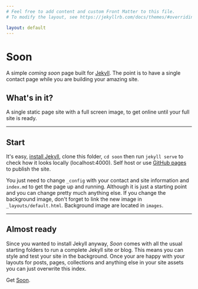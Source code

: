```yaml
---
# Feel free to add content and custom Front Matter to this file.
# To modify the layout, see https://jekyllrb.com/docs/themes/#overriding-theme-defaults

layout: default
---
```


# Soon
A simple *coming soon* page built for [Jekyll](https://jekyllrb.com/docs/).
The point is to have a single contact page while you are building your amazing site.

## What's in it?
A single static page site with a full screen image, to get online until your full site is ready.

***

## Start
It's easy, [install Jekyll](https://jekyllrb.com/docs/installation/), clone this folder, ```cd soon``` then run ```jekyll serve``` to check how it looks locally (localhost:4000). Self host or use [GitHub pages](https://pages.github.com) to publish the site.

You just need to change ```_config``` with your contact and site information and ```index.md``` to get the page up and running. Although it is just a starting point and you can change pretty much anything else. If you change the background image, don't forget to link the new image in ```_layouts/default.html```. Background image are located in ```images```.

***

## Almost ready

Since you wanted to install Jekyll anyway, *Soon* comes with all the usual starting folders to run a complete Jekyll site or blog. This means you can style and test your site in the background. Once your are happy with your layouts for posts, pages, collections and anything else in your site assets you can just overwrite this index.

Get [Soon](https://github.com/YJPL/soon/).
